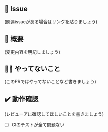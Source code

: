 ## :ticket: Issue
(関連issueがある場合はリンクを貼りましょう)

## :memo: 概要
(変更内容を明記しましょう)

## :no_good_man: やってないこと
(このPRではやってないことなど書きましょう)

## :heavy_check_mark: 動作確認
(レビューアに確認してほしいことを書きましょう)
- [ ] CIのテストが全て問題ない
